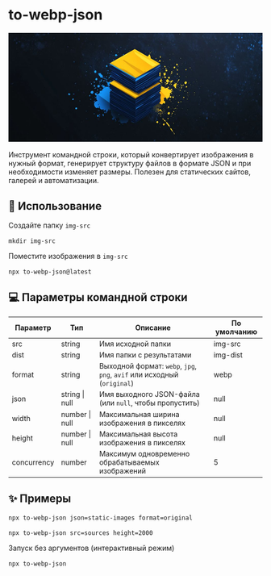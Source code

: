 # to-webp-json

![to-webp-json](../bg.jpg)

Инструмент командной строки, который конвертирует изображения в нужный формат, генерирует структуру файлов в формате JSON и при необходимости изменяет размеры. Полезен для статических сайтов, галерей и автоматизации.

## 📖 Использование

Создайте папку `img-src`

```shell
mkdir img-src
```

Поместите изображения в `img-src`

```shell
npx to-webp-json@latest
```

## 💻 Параметры командной строки

| Параметр    | Тип            | Описание                                                                | По умолчанию |
| ----------- | -------------- | ----------------------------------------------------------------------- | ------------ |
| src         | string         | Имя исходной папки                                                      | img-src      |
| dist        | string         | Имя папки с результатами                                                | img-dist     |
| format      | string         | Выходной формат: `webp`, `jpg`, `png`, `avif` или исходный (`original`) | webp         |
| json        | string \| null | Имя выходного JSON-файла (или `null`, чтобы пропустить)                 | null         |
| width       | number \| null | Максимальная ширина изображения в пикселях                              | null         |
| height      | number \| null | Максимальная высота изображения в пикселях                              | null         |
| concurrency | number         | Максимум одновременно обрабатываемых изображений                        | 5            |

## ✨ Примеры

```shell
npx to-webp-json json=static-images format=original
```

```shell
npx to-webp-json src=sources height=2000
```

Запуск без аргументов (интерактивный режим)

```shell
npx to-webp-json
```
